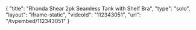 {
    "title": "Rhonda Shear 2pk Seamless Tank with Shelf Bra",
    "type": "solo",
    "layout": "iframe-static",
    "videoId": "112343051",
    "url": "\/tvpembed\/112343051"
}